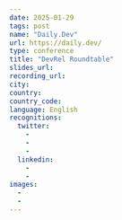 ```yaml
---
date: 2025-01-29
tags: post
name: "Daily.Dev"
url: https://daily.dev/
type: conference
title: "DevRel Roundtable"
slides_url:
recording_url: 
city: 
country: 
country_code: 
language: English
recognitions:
  twitter:
    - 
    - 
    - 
  linkedin:
    - 
    - 
images:
  - 
  - 
---
```

